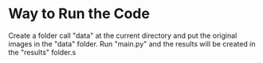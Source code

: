 # Way to Run the Code

Create a folder call "data" at the current directory and put the original images in the "data" folder. Run "main.py" and the results will be created in the "results" folder.s